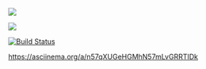 <a href="https://codeclimate.com/github/codeclimate/codeclimate/maintainability"><img src="https://api.codeclimate.com/v1/badges/a99a88d28ad37a79dbf6/maintainability" /></a>

<a href="https://codeclimate.com/github/codeclimate/codeclimate/test_coverage"><img src="https://api.codeclimate.com/v1/badges/a99a88d28ad37a79dbf6/test_coverage" /></a>

[![Build Status](https://travis-ci.org/IlyaSavitckiy/python-project-lvl1.svg?branch=master)](https://travis-ci.org/IlyaSavitckiy/python-project-lvl1)

https://asciinema.org/a/n57qXUGeHGMhN57mLvGRRTIDk